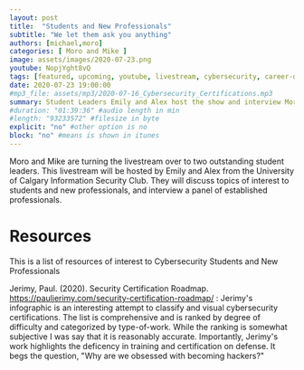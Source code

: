 ```yaml
---
layout: post
title:  "Students and New Professionals"
subtitle: "We let them ask you anything"
authors: [michael,moro]
categories: [ Moro and Mike ]
image: assets/images/2020-07-23.png
youtube: NopjYght8vQ
tags: [featured, upcoming, youtube, livestream, cybersecurity, career-development, students]
date: 2020-07-23 19:00:00
#mp3_file: assets/mp3/2020-07-16_Cybersecurity_Certifications.mp3
summary: Student Leaders Emily and Alex host the show and interview Moro, Mike, and a panel of experts about careers in Cybersecurity
#duration: "01:39:36" #audio length in min
#length: "93233572" #filesize in byte
explicit: "no" #other option is no
block: "no" #means is shown in itunes
---
```

Moro and Mike are turning the livestream over to two outstanding student leaders. This livestream will be hosted by Emily and Alex from the University of Calgary Information Security Club. They will discuss topics of interest to students and new professionals, and interview a panel of established professionals.

# Resources
This is a list of resources of interest to Cybersecurity Students and New Professionals

Jerimy, Paul. (2020). Security Certification Roadmap. https://pauljerimy.com/security-certification-roadmap/
: Jerimy's infographic is an interesting attempt to classify and visual cybersecurity certifications. The list is comprehensive and is ranked by degree of difficulty and categorized by type-of-work. While the ranking is somewhat subjective I was say that it is reasonably accurate. Importantly, Jerimy's work highlights the deficency in training and certification on defense. It begs the question, "Why are we obsessed with becoming hackers?"

